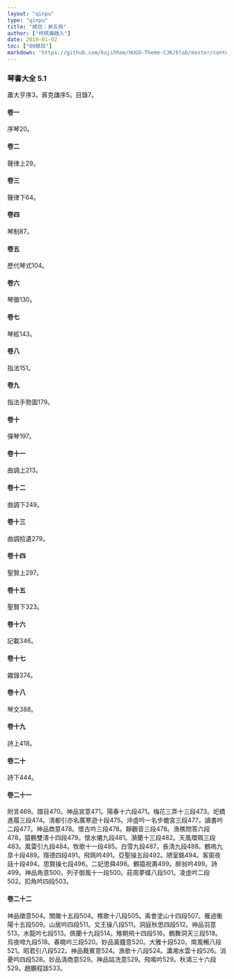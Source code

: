 ```yaml
---
layout: "qinpu"
type: "qinpu"
title: "總目｜弟五冊"
author: ["柯棋瀚錄入"]
date: 2019-01-02
toc: ["00總目"]
markdown: 'https://github.com/kujihhoe/HUGO-Theme-CJK/blob/master/content/qinpu/00table/05.md'
---
```


### 琴書大全 5.1

蕭大亨序3。蔣克謙序5。目錄7。

#### 卷一

序琴20。

#### 卷二

聲律上29。

#### 卷三

聲律下64。

#### 卷四

琴制87。

#### 卷五

歷代琴式104。

#### 卷六

琴徽130。

#### 卷七

琴絃143。

#### 卷八

指法151。

#### 卷九

指法手勢圖179。

#### 卷十

彈琴197。

#### 卷十一

曲調上213。

#### 卷十二

曲調下249。

#### 卷十三

曲調拾遺279。

#### 卷十四

聖賢上297。

#### 卷十五

聖賢下323。

#### 卷十六

記載346。

#### 卷十七

雜錄374。

#### 卷十八

琴文388。

#### 卷十九

詩上418。

#### 卷二十

詩下444。

#### 卷二十一

附言469。譜目470。神品宮意471。陽春十六段471。梅花三弄十三段473。圯橋進履三段474。淸都引亦名廣寒遊十段475。沖虛吟一名步蟾宮三段477。讀書吟二段477。神品商意478。懷古吟三段478。靜觀音三段478。漁樵問答六段478。猿鶴雙淸十四段479。懷水僊九段481。漪蘭十三段482。天風環珮三段483。風雷引九段484。牧歌十一段485。白雪九段487。長淸九段488。鶴嗚九皐十段489。隱德四段491。飛珮吟491。亞聖操五段492。陋室銘494。客窗夜話十段494。思賢操七段496。二妃思舜498。鶴猿祝壽499。醉翁吟499。詩499。神品角意500。列子御風十一段500。莊周夢蝶八段501。凌虛吟二段502。扣角吟四段503。

#### 卷二十二

神品徵意504。關雎十五段504。樵歌十八段505。禹會塗山十四段507。雁過衡陽十五段509。山居吟四段511。文王操八段511。洞庭秋思四段512。神品羽意513。水龍吟七段513。佩蘭十九段514。雉朝飛十四段516。鶴舞洞天三段518。烏夜啼九段518。春曉吟三段520。妙品黃鐘意520。大雅十段520。南風暢八段521。昭君引八段522。神品蕤賓意524。漁歌十八段524。瀟湘水雲十段526。消憂吟四段528。妙品淸商意529。神品姑洗意529。飛鳴吟529。秋鴻三十六段529。趙鵬程跋533。
